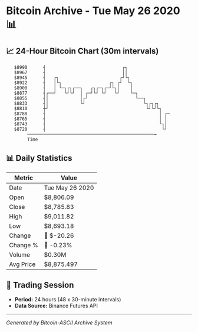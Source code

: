 # Bitcoin Archive - Tue May 26 2020 📊

## 📈 24-Hour Bitcoin Chart (30m intervals)

```
   $8990      ┤                             ┌┐                 
   $8967      ┤                             ││                 
   $8945      ┤   ┌┐                       ┌┘└┐                
   $8922      ┤   │└┐                  ┌┐ ┌┘  └┐               
   $8900      ┤   │ └─┐┌┐┌──┐   ┌┐┌─┐┌─┘└┐│    │               
   $8877      ┤┌──┘   └┘└┘  │ ┌─┘└┘ └┘   └┘    └─┐             
   $8855      ┤│            │┌┘                  └──┐          
   $8833      ┤│            └┘                      └┐┌┐┌┐     
   $8810      ┼┘                                     └┘└┘└┐    
   $8788      ┤                                           │ ┌─ 
   $8765      ┤                                           │ │  
   $8743      ┤                                           └┐│  
   $8720      ┤                                            └┘  
        ────────────────────────────────────────────────→
        Time
```

## 📊 Daily Statistics

| Metric | Value |
|--------|-------|
| Date | Tue May 26 2020 |
| Open | $8,806.09 |
| Close | $8,785.83 |
| High | $9,011.82 |
| Low | $8,693.18 |
| Change | 🔴 $-20.26 |
| Change % | 🔴 -0.23% |
| Volume | $0.30M |
| Avg Price | $8,875.497 |

## 📅 Trading Session

- **Period:** 24 hours (48 x 30-minute intervals)
- **Data Source:** Binance Futures API

---
*Generated by Bitcoin-ASCII Archive System*
